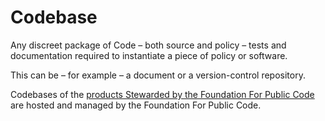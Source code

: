 # Codebase

Any discreet package of Code – both source and policy – tests and documentation required to instantiate a piece of policy or software.

This can be – for example – a document or a version-control repository.

Codebases of the [products Stewarded by the Foundation For Public Code](../activities/codebase-stewardship/index.md) are hosted and managed by the Foundation For Public Code.
